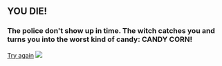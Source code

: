 ## YOU DIE!
### The police don't show up in time. The witch catches you and turns you into the worst kind of candy: CANDY CORN!
[Try again](../README.md)
![](../)

